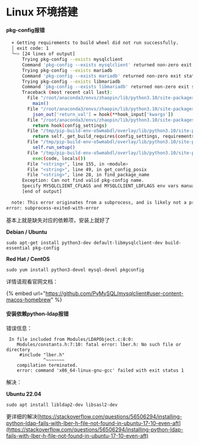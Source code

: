 # Linux 环境搭建

#### pkg-config报错

```bash
  × Getting requirements to build wheel did not run successfully.
  │ exit code: 1
  ╰─> [24 lines of output]
      Trying pkg-config --exists mysqlclient
      Command 'pkg-config --exists mysqlclient' returned non-zero exit status 1.
      Trying pkg-config --exists mariadb
      Command 'pkg-config --exists mariadb' returned non-zero exit status 1.
      Trying pkg-config --exists libmariadb
      Command 'pkg-config --exists libmariadb' returned non-zero exit status 1.
      Traceback (most recent call last):
        File "/root/anaconda3/envs/zhaopin/lib/python3.10/site-packages/pip/_vendor/pyproject_hooks/_in_process/_in_process.py", line 353, in <module>
          main()
        File "/root/anaconda3/envs/zhaopin/lib/python3.10/site-packages/pip/_vendor/pyproject_hooks/_in_process/_in_process.py", line 335, in main
          json_out['return_val'] = hook(**hook_input['kwargs'])
        File "/root/anaconda3/envs/zhaopin/lib/python3.10/site-packages/pip/_vendor/pyproject_hooks/_in_process/_in_process.py", line 118, in get_requires_for_build_wheel
          return hook(config_settings)
        File "/tmp/pip-build-env-o5wmabdl/overlay/lib/python3.10/site-packages/setuptools/build_meta.py", line 325, in get_requires_for_build_wheel
          return self._get_build_requires(config_settings, requirements=['wheel'])
        File "/tmp/pip-build-env-o5wmabdl/overlay/lib/python3.10/site-packages/setuptools/build_meta.py", line 295, in _get_build_requires
          self.run_setup()
        File "/tmp/pip-build-env-o5wmabdl/overlay/lib/python3.10/site-packages/setuptools/build_meta.py", line 311, in run_setup
          exec(code, locals())
        File "<string>", line 155, in <module>
        File "<string>", line 49, in get_config_posix
        File "<string>", line 28, in find_package_name
      Exception: Can not find valid pkg-config name.
      Specify MYSQLCLIENT_CFLAGS and MYSQLCLIENT_LDFLAGS env vars manually
      [end of output]
  
  note: This error originates from a subprocess, and is likely not a problem with pip.
error: subprocess-exited-with-error
```

基本上就是缺失对应的依赖项，安装上就好了

**Debian / Ubuntu**

```
sudo apt-get install python3-dev default-libmysqlclient-dev build-essential pkg-config 
```

**Red Hat / CentOS**

```
sudo yum install python3-devel mysql-devel pkgconfig 
```

详情请观看官网文档：

{% embed url="https://github.com/PyMySQL/mysqlclient#user-content-macos-homebrew" %}

#### 安装依赖python-ldap报错

错误信息：

```
 In file included from Modules/LDAPObject.c:8:0:
    Modules/constants.h:7:10: fatal error: lber.h: No such file or directory
     #include "lber.h"
              ^~~~~~~~
    compilation terminated.
    error: command 'x86_64-linux-gnu-gcc' failed with exit status 1
```



解决：

&#x20;**Ubuntu 22.04**

```
sudo apt install libldap2-dev libsasl2-dev 
```

更详细的解决[https://stackoverflow.com/questions/56506294/installing-python-ldap-fails-with-lber-h-file-not-found-in-ubuntu-17-10-even-aft](https://stackoverflow.com/questions/56506294/installing-python-ldap-fails-with-lber-h-file-not-found-in-ubuntu-17-10-even-aft)
